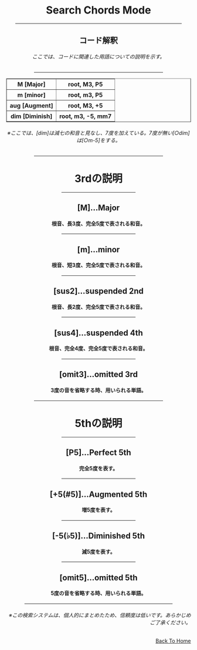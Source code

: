 <html lang="ja">
  <head>
    <meta charset="UTF-8">
  </head>
  <body>
    <div align="center">
      <h1>Search Chords Mode</h1>
      <hr size="2" width="90%" align="center" color="blue">
      <h2>コード解釈</h2>
      <h6>ここでは、コードに関連した用語についての説明を示す。</h6>
      <!-- -->
      <hr size="2" width="70%" align="center" color="grey">
      <table border="1">
        <tr>
          <th>M [Major]</th>
          <th>root, M3, P5</th>
        </tr>
        <tr>
          <th>m [minor]</th>
          <th>root, m3, P5</th>
        </tr>
        <tr>
          <th>aug [Augment]</th>
          <th>root, M3, +5</th>
        </tr>
        <tr>
          <th>dim [Diminish]</th>
          <th>root, m3, -5, mm7</th>
        </tr>
      </table>
      <h6>※ここでは、[dim]は減七の和音と見なし、7度を加えている。7度が無い[○dim]は[○m-5]をする。</h6>
      <!-- -->
      <hr size="2" width="70%" align="center" color="grey">    
      <h1>3rdの説明</h1>       
      <hr size="2" width="40%" align="center" color="grey">
      <h2>[M]…Major</h2>
      <h4>根音、長3度、完全5度で表される和音。</h4>
      <hr size="2" width="40%" align="center" color="grey">
      <h2>[m]…minor</h2>
      <h4>根音、短3度、完全5度で表される和音。</h4>
      <hr size="2" width="40%" align="center" color="grey">
      <h2>[sus2]…suspended 2nd</h2>
      <h4>根音、長2度、完全5度で表される和音。</h4>
      <hr size="2" width="40%" align="center" color="grey">
      <h2>[sus4]…suspended 4th</h2>
      <h4>根音、完全4度、完全5度で表される和音。</h4>
      <hr size="2" width="40%" align="center" color="grey">
      <h2>[omit3]…omitted 3rd</h2>
      <h4>3度の音を省略する時、用いられる単語。</h4>
      <!-- -->
      <hr size="2" width="70%" align="center" color="grey">
      <h1>5thの説明</h1>       
      <hr size="2" width="40%" align="center" color="grey">
      <h2>[P5]…Perfect 5th</h2>
      <h4>完全5度を表す。</h4>
      <hr size="2" width="40%" align="center" color="grey">
      <h2>[+5(#5)]…Augmented 5th</h2>
      <h4>増5度を表す。</h4>
      <hr size="2" width="40%" align="center" color="grey">
      <h2>[-5(♭5)]…Diminished 5th</h2>
      <h4>減5度を表す。</h4>
      <hr size="2" width="40%" align="center" color="grey">
      <h2>[omit5]…omitted 5th</h2>
      <h4>5度の音を省略する時、用いられる単語。</h4>
      <!-- -->
      <hr size="2" width="80%" align="center" color="orange">
      <h6 align="right">※この検索システムは、個人的にまとめたため、信頼度は低いです。あらかじめご了承ください。</h6>
    </div>
    <div align="right">
      <a href="https://takajo-soft08.github.io/SearchChord/" align="right">
        Back To Home
      </a>
    </div>
  </body>
</html>
